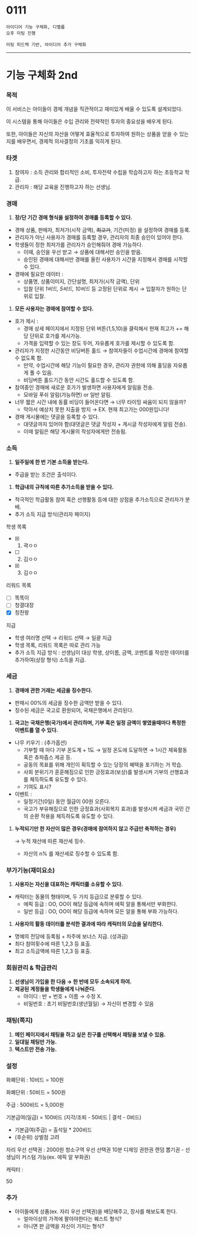
# 0111

```text
아이디어 기능 구체화, 디벨롭
오후 미팅 진행

미팅 피드백 기반, 아이디어 추가 구체화
```




---



# 기능 구체화 2nd

### 목적

이 서비스는 아이들이 경제 개념을 직관적이고 재미있게 배울 수 있도록 설계되었다.

이 시스템을 통해 아이들은 수입 관리와 전략적인 투자의 중요성을 배우게 된다.

또한, 아이들은 자신의 자산을 어떻게 효율적으로 투자하여 원하는 상품을 얻을 수 있는지를 배우면서, 경제적 의사결정의 기초를 익히게 된다.

### 타겟

1. 참여자 : 소득 관리와 합리적인 소비, 투자전략 수립을 학습하고자 하는 초등학교 학급.
2. 관리자 : 해당 교육을 진행하고자 하는 선생님.

### 경매

1. **장/단 기간 경매 형식을 설정하여 경매를 등록할 수 있다.**
- 경매 상품, 판매자, 최저가(시작 금액), ~~최고가~~, 기간(미정) 을 설정하여 경매를 등록.
- 관리자가 아닌 사용자가 경매를 등록할 경우, 관리자의 최종 승인이 있어야 한다.
- 학생들이 정한 최저가를 관리자가 승인해줘야 경매 가능하다.
    - 이때, 승인을 우선 받고 → 상품에 대해서만 승인을 받음.
    - 승인된 경매에 대해서만 경매를 올린 사용자가 시간을 지정해서 경매를 시작할 수 있다.
- 경매에 필요한 데이터 :
    - 상품명, 상품이미지, 간단설명, 최저가(시작 금액), 단위
    - 입찰 단위 *1비드, 5비드, 10비드* 등 고정된 단위로 제시 → 입찰자가 원하는 단위로 입찰.

1. **모든 사용자는 경매에 참여할 수 있다.**
- 호가 제시 :
    - 경매 상세 페이지에서 지정된 단위 버튼(1,5,10)을 클릭해서 현재 최고가 += 해당 단위로 호가를 제시가능.
    - 가격을 입력할 수 있는 창도 두어, 자유롭게 호가를 제시할 수 있도록 함.
- 관리자가 지정한 시간동안 비딩버튼 홀드 → 참여자들이 수업시간에 경매에 참여할 수 없도록 함.
    - 만약, 수업시간에 해당 기능이 필요한 경우, 관리자 권한에 의해 홀딩을 자유롭게 풀 수 있음.
    - 비딩버튼 홀드기간 동안 시간도 홀드할 수 있도록 함.
- 참여중인 경매에 새로운 호가가 발생하면 사용자에게 알림을 전송.
    - 모바일 푸쉬 알림(가능하면) or 일반 알림.
- 너무 짧은 시간 내에 동률 비딩이 들어온다면 → 너무 타이밍 싸움이 되지 않을까?
    - 막아서 예상치 못한 지출을 방지 → EX. 현재 최고가는 000원입니다!
- 경매 게시물에는 댓글을 등록할 수 있다.
    - 대댓글까지 있어야 함(대댓글은 댓글 작성자 + 게시글 작성자에게 알림 전송).
    - 이때 알림은 해당 게시물의 작성자에게만 전송됨.

### 소득

1. **일주일에 한 번 기본 소득을 받는다.**
- 주급을 받는 조건은 출석이다.

1. **학급내의 규칙에 따른 추가소득을 받을 수 있다.**
- 적극적인 학급활동 참여 혹은 선행활동 등에 대한 상점을 추가소득으로 관리자가 분배.
- 추가 소득 지급 방식(관리자 페이지)

학생 목록

- [x]  1.  곽ㅇㅇ
- [ ]  2. 김ㅇㅇ
- [x]  3. 김ㅇㅇ

리워드 목록

- [ ]  똑똑이
- [ ]  청결대장
- [x]  칭찬왕

지급

- 학생 여러명 선택 → 리워드 선택 → 일괄 지급
- 학생 목록, 리워드 목록은 따로 관리 가능
- 추가 소득 지급 방식 : 선생님이 대상 학생, 상이름, 금액, 코멘트를 작성한 데이터를 추가하여(상장 형식) 소득을 지급.

### 세금

1. **경매에 관한 거래는 세금을 징수한다.**
- 판매시 00%의 세금을 징수한 금액만 받을 수 있다.
- 징수된 세금은 국고로 환원되어, 국채은행에서 관리된다.

1. **국고는 국채은행(국가)에서 관리하며, 기부 혹은 일정 금액이 쌓였을때마다 특정한 이벤트를 열 수 있다.**
- 나무 키우기 : (추가옵션)
    - 기부할 때 마다 기부 온도계 + 1도 → 일정 온도에 도달하면 → 1시간 체육활동 혹은 츄파츕스 제공 등.
    - 공동의 목표를 위해 개인이 획득할 수 있는 당장의 혜택을 포기하는 거 학습.
    - 사회 분위기가 훈훈해짐으로 인한 긍정효과(보상)를 발생시켜 기부의 선행효과를 체득하도록 유도할 수 있다.
    - 기여도 표시?
- 이벤트 :
    - 일정기간(0일) 동안 월급이 00원 오른다.
    - 국고가 부유해짐으로 인한 긍정효과(사회복지 효과)를 발생시켜 세금과 국민 간의 순환 작용을 체득하도록 유도할 수 있다.

1. **누적되기만 한 자산이 많은 경우(경매에 참여하지 않고 주급만 축적하는 경우)**

   → 누적 재산에 따른 재산세 징수.

    - 자산의 n% 를 재산세로 징수할 수 있도록 함.

### 부가기능(재미요소)

1. **사용자는 자신을 대표하는 캐릭터를 소유할 수 있다.**
- 캐릭터는 동물의 형태이며, 두 가지 등급으로 분류할 수 있다.
    - 에픽 등급 : OO, OO이 해당 등급에 속하며 에픽 알을 통해서만 부화한다.
    - 일반 등급 : OO, OO이 해당 등급에 속하며 모든 알을 통해 부화 가능하다.

1. **사용자의 활동 데이터를 분석한 결과에 따라 캐릭터의 모습을 달리한다.**
- 명예의 전당에 등록됨 + 차주에 보너스 지급. (성과급)
- 최다 참여횟수에 따른 1,2,3 등 표출.
- 최고 소득금액에 따른 1,2,3 등 표출.

### 회원관리 & 학급관리

1. **선생님이 가입을 한 다음 → 한 반에 모두 소속되게 하여.**
2. **제공된 계정들을 학생들에게 나눠준다.**
    - 아이디 : 반 + 번호 + 이름 → 수정 X.
    - 비밀번호 : 초기 비밀번호(생년월일) → 자신이 변경할 수 있음

### 채팅(쪽지)

1. **메인 페이지에서 채팅을 하고 싶은 친구를 선택해서 채팅을 보낼 수 있음.**
2. **일대일 채팅만 가능.**
3. **텍스트만 전송 가능.**

### 설정

화폐단위 : 10비드 = 100원

화폐단위 : 50비드 = 500원

주급 : 500비드 = 5,000원

기본급여(일급) = 100비드 (지각/조퇴 - 50비드 | 결석 - 0비드)
- 기본급여(주급) = 출석일 * 200비드
- (후순위) 상벌점 고려

자리 우선 선택권 : 2000원
청소구역 우선 선택권
10분 디제잉 권한권
랜덤 뽑기권 - 선생님이 커스텀 가능(ex. 에픽 알 부화권)

캐릭터 :

50

### 추가

- 아이들에게 상품(ex. 자리 우선 선택권)을 배당해주고, 장사를 해보도록 한다.
    - 얼마이상의 가격에 팔아야한다는 퀘스트 형식?
    - 아니면 판 금액을 자신이  가지는 형식?